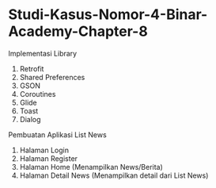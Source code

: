 # Studi-Kasus-Nomor-4-Binar-Academy-Chapter-8
Implementasi Library
1. Retrofit
2. Shared Preferences
3. GSON
4. Coroutines
5. Glide 
6. Toast
7. Dialog

Pembuatan Aplikasi List News
1. Halaman Login
2. Halaman Register
3. Halaman Home (Menampilkan News/Berita)
4. Halaman Detail News (Menampilkan detail dari List News)
